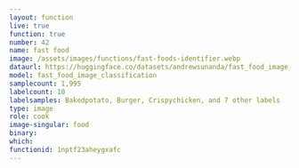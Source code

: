 ```yaml
---
layout: function
live: true
function: true
number: 42
name: fast food
image: /assets/images/functions/fast-foods-identifier.webp
dataurl: https://huggingface.co/datasets/andrewsunanda/fast_food_image_classification
model: fast_food_image_classification
samplecount: 1,995
labelcount: 10
labelsamples: Bakedpotato, Burger, Crispychicken, and 7 other labels
type: image
role: cook
image-singular: food
binary: 
which: 
functionid: 1nptf23aheygxafc
---
```

